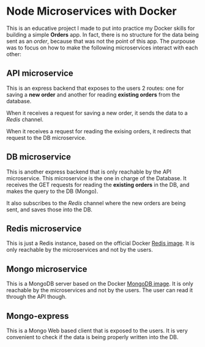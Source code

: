 # Node Microservices with Docker

This is an educative project I made to put into practice my Docker skills for building a simple __Orders__ app. In fact, there is no structure for the data being sent as an _order_, because that was not the point of this app. The purpouse was to focus on how to make the following microservices interact with each other:

## API microservice

This is an express backend that exposes to the users 2 routes: one for saving a __new order__ and another for reading __existing orders__ from the database. 

When it receives a request for saving a new order, it sends the data to a _Redis_ channel. 

When it receives a request for reading the exising orders, it redirects that request to the DB microservice.

## DB microservice

This is another express backend that is only reachable by the API microservice. This microservice is the one in charge of the Database. It receives the GET requests for reading the __existing orders__ in the DB, and makes the query to the DB (Mongo).

It also subscribes to the _Redis_ channel where the new orders are being sent, and saves those into the DB.

## Redis microservice

This is just a Redis instance, based on the official Docker [Redis image](https://hub.docker.com/_/redis). It is only reachable by the microservices and not by the users.

## Mongo microservice

This is a MongoDB server based on the Docker [MongoDB image](https://hub.docker.com/_/mongo). It is only reachable by the microservices and not by the users. The user can read it through the API though.

## Mongo-express

This is a Mongo Web based client that is exposed to the users. It is very convenient to check if the data is being properly written into the DB.